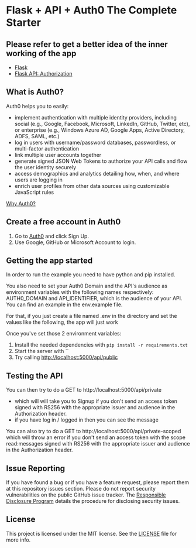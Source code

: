 # Flask + API + Auth0 The Complete Starter

## Please refer to get a better idea of the inner working of the app
- [Flask](https://auth0.com/docs/quickstart/webapp/python/01-login#display-user-information)
- [Flask API: Authorization](https://auth0.com/docs/quickstart/backend/python)



## What is Auth0?

Auth0 helps you to easily:

- implement authentication with multiple identity providers, including social (e.g., Google, Facebook, Microsoft, LinkedIn, GitHub, Twitter, etc), or enterprise (e.g., Windows Azure AD, Google Apps, Active Directory, ADFS, SAML, etc.)
- log in users with username/password databases, passwordless, or multi-factor authentication
- link multiple user accounts together
- generate signed JSON Web Tokens to authorize your API calls and flow the user identity securely
- access demographics and analytics detailing how, when, and where users are logging in
- enrich user profiles from other data sources using customizable JavaScript rules

[Why Auth0?](https://auth0.com/why-auth0)

## Create a free account in Auth0

1. Go to [Auth0](https://auth0.com) and click Sign Up.
2. Use Google, GitHub or Microsoft Account to login.

## Getting the app started

In order to run the example you need to have python and pip installed.

You also need to set your Auth0 Domain and the API's audience as environment variables with the following names respectively: AUTH0_DOMAIN and API_IDENTIFIER, which is the audience of your API. You can find an example in the env.example file.

For that, if you just create a file named .env in the directory and set the values like the following, the app will just work 


Once you've set those 2 environment variables:

1. Install the needed dependencies with `pip install -r requirements.txt`
2. Start the server with ``
3. Try calling [http://localhost:5000/api/public](http://localhost:5000/api/public)

## Testing the API
You can then try to do a GET to http://localhost:5000/api/private 
- which will will take you to Signup if you don't send an access token signed with RS256 with the appropriate issuer and audience in the Authorization header.
- if you have log in / logged in then you can see the message


You can also try to do a GET to http://localhost:5000/api/private-scoped which will throw an error if you don't send an access token with the scope read:messages signed with RS256 with the appropriate issuer and audience in the Authorization header.


## Issue Reporting

If you have found a bug or if you have a feature request, please report them at this repository issues section. Please do not report security vulnerabilities on the public GitHub issue tracker. The [Responsible Disclosure Program](https://auth0.com/whitehat) details the procedure for disclosing security issues.


## License

This project is licensed under the MIT license. See the [LICENSE](LICENSE) file for more info.
